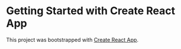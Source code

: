 # Getting Started with Create React App

This project was bootstrapped with [Create React App](https://weather-app-18246.web.app/).


